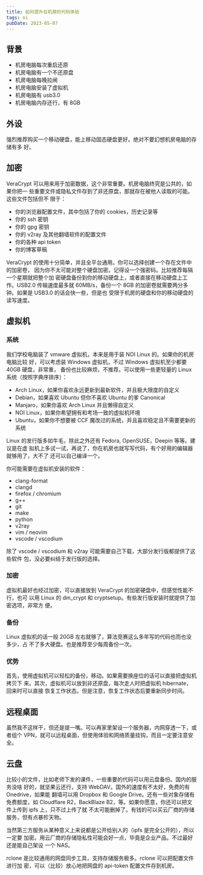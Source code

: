 ```yaml
---
title: 如何提升在机房的代码体验
tags: oi
pubDate: 2023-05-07
---
```


## 背景

- 机房电脑每次重启还原
- 机房电脑有一个不还原盘
- 机房电脑每晚拉闸
- 机房电脑安装了虚拟机
- 机房电脑有 usb3.0
- 机房电脑内存还行，有 8GB

## 外设

强烈推荐购买一个移动硬盘，能上移动固态硬盘更好。绝对不要幻想机房电脑的存储有多
好。

## 加密

VeraCrypt 可以用来用于加密数据，这个非常重要。机房电脑终究是公共的，如果你把一
些重要文件或隐私文件存到了非还原盘，那就存在被他人读取的可能。这些文件包括但不
限于：

- 你的浏览器配置文件，其中包括了你的 cookies，历史记录等
- 你的 ssh 密钥
- 你的 gpg 密钥
- 你的 v2ray 及其他翻墙软件的配置文件
- 你的各种 api token
- 你的博客草稿

VeraCrypt 的使用十分简单，并且全平台通用。你可以选择创建一个存在文件中的加密卷，
因为你不太可能对整个硬盘加密。记得设一个强密码。比较推荐每隔一个星期就把整个加
密硬盘备份到你的移动硬盘上，或者直接在移动硬盘上工作。USB2.0 传输速度最多就
60MB/s，备份一个 8GB 的加密卷就需要两分多钟。如果是 USB3.0 的话会快一些，但是也
受限于机房的硬盘和你的移动硬盘的读写速度。

## 虚拟机

### 系统

我们学校电脑装了 vmware 虚拟机，本来是用于装 NOI Linux 的。如果你的机房电脑比较
好，可以考虑装 Windows 虚拟机，不过 Windows 虚拟机至少都要 40GB 硬盘，非常重，
备份也比较麻烦，不推荐。可以使用一些更轻量的 Linux 系统（按照字典序排序）：

- Arch Linux，如果你喜欢永远更新到最新软件，并且极大限度的自定义
- Debian，如果喜欢 Ubuntu 但你不喜欢 Ubuntu 的爹 Canonical
- Manjaro，如果你喜欢 Arch Linux 并且懒得自定义
- NOI Linux，如果你希望拥有和考场一致的虚拟机环境
- Ubuntu，如果你不想要被 CCF 魔改过的系统，并且喜欢稳定且不需要更新的系统

Linux 的发行版多如牛毛，除此之外还有 Fedora, OpenSUSE，Deepin 等等。建议是在虚
拟机上多试一试，再说了，你在机房也就写写代码，有个好用的编辑器就够用了，大不了
还可以自己编译一个。

你可能需要在虚拟机安装的软件：

- clang-format
- clangd
- firefox / chromium
- g++
- git
- make
- python
- v2ray
- vim / neovim
- vscode / vscodium

除了 vscode / vscodium 和 v2ray 可能需要自己下载，大部分发行版都提供了这些软件
包，没必要纠结于发行版的选择。

### 加密

虚拟机最好也经过加密，可以直接放到 VeraCrypt 的加密硬盘中，但感觉性能不行，也可
以用 Linux 的 dm\_crypt 和 cryptsetup。有些发行版安装时就提供了加密选项，非常方
便。

### 备份

Linux 虚拟机的话一般 20GB 左右就够了，算法竞赛这么多年写的代码也而也没多少，占
不了多大硬盘。也是推荐至少每周备份一次。

### 优势

首先，使用虚拟机可以轻松的备份，移动。如果需要换座位的话可以直接把虚拟机拷贝下
来。其次，虚拟机可以放到非还原盘，每次走人时把虚拟机 hibernate，回来时可以直接
恢复工作状态。但是注意，恢复工作状态后要重新同步时间。

## 远程桌面

虽然我不这样干，但还是提一嘴。可以再家里架设一个服务器，内网穿透一下，或者组个
VPN，就可以远程桌面，但使用体验和网络质量挂钩，而且一定要注意安全。

## 云盘

比较小的文件，比如老师下发的课件，一些重要的代码可以用云盘备份。国内的服务没啥
好的，就坚果云还行，支持 WebDAV。国外的速度有不太好，免费的有 Onedrive，如果能
翻墙可以用 Dropbox 和 Google Drive。还有一些对象存储有免费额度，如 Cloudflare
R2，BackBlaze B2，等。如果你愿意，你还可以把文件上传到 ipfs 上，只不过上传了就
不太可能删掉了。有钱的可以买云厂商的存储服务，但有点暴殄天物。

当然第三方服务从某种意义上来说都是公开给别人的（ipfs 是完全公开的），所以一定要
加密。用云厂商的存储隐私性可能会好一点，毕竟是企业产品。不过最好还是能自己架设
一个 NAS。

rclone 是比较通用的网盘同步工具，支持存储服务极多。rclone 可以把配置文件进行加
密，可以（比较）放心地把网盘的 api-token 配置文件存到机房。
